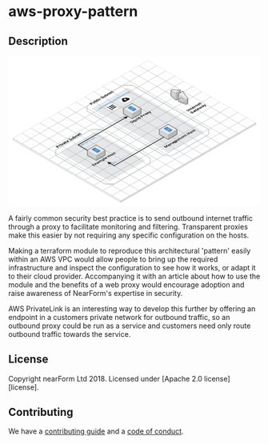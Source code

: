# aws-proxy-pattern

## Description

![high level design](aws_proxy_pattern.png)

A fairly common security best practice is to send outbound internet traffic through a proxy to facilitate monitoring and filtering. Transparent proxies make this easier by not requiring any specific configuration on the hosts.

Making a terraform module to reproduce this architectural 'pattern' easily within an AWS VPC would allow people to bring up the required infrastructure and inspect the configuration to see how it works, or adapt it to their cloud provider. Accompanying it with an article about how to use the module and the benefits of a web proxy would encourage adoption and raise awareness of NearForm's expertise in security.

AWS PrivateLink is an interesting way to develop this further by offering an endpoint in a customers private network for outbound traffic, so an outbound proxy could be run as a service and customers need only route outbound traffic towards the service.

## License

Copyright nearForm Ltd 2018. Licensed under [Apache 2.0 license][license].

## Contributing

We have a [contributing guide](contributing) and a [code of conduct](coc).
